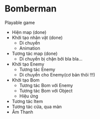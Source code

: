 # Bomberman

Playable game

- Hiện map (done)
- Khởi tạo nhân vật (done)
  - Di chuyển
  - Animation
- Tương tác map (done)
  - Di chuyển bị chặn bởi bla bla...
- Khởi tạo Enemy
  - Tương tác Enemy
  - Di chuyển cho Enemy(cơ bản thôi !!!)
- Khởi tạo Bom
  - Tương tác Bom với Enemy
  - Tương tác Bom với Object
  - Hiệu ứng
- Tương tác Item
- Tương tác cửa, qua màn
- Âm Thanh

